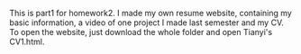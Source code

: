 This is part1 for homework2.
I made my own resume website, containing my basic information, a video of one project I made last semester and my CV.
To open the website, just download the whole folder and open Tianyi's CV1.html.
